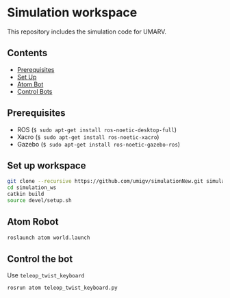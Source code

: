 # Simulation workspace

This repository includes the simulation code for UMARV.

## Contents

- [Prerequisites](#prerequisites)
- [Set Up](#set-up-workspace)
- [Atom Bot](#atom-robot)
- [Control Bots](#control-the-bot)

## Prerequisites
  
- ROS (`$ sudo apt-get install ros-noetic-desktop-full`)
- Xacro (`$ sudo apt-get install ros-noetic-xacro`)
- Gazebo (`$ sudo apt-get install ros-noetic-gazebo-ros`)

## Set up workspace

```bash
git clone --recursive https://github.com/umigv/simulationNew.git simulation_ws
cd simulation_ws
catkin build
source devel/setup.sh
```

## Atom Robot

```bash
roslaunch atom world.launch
```

## Control the bot

Use `teleop_twist_keyboard`

```bash
rosrun atom teleop_twist_keyboard.py
```
